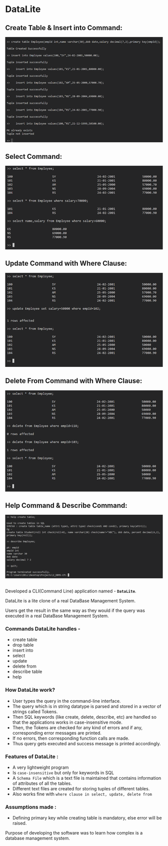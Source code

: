 # DataLite
## Create Table & Insert into Command:

![This is an image](https://github.com/Saurabh2402/DBMS-CP/blob/main/Images/1.png)


## Select Command:

![This is an image](https://github.com/Saurabh2402/DBMS-CP/blob/main/Images/2.png)


## Update Command with Where Clause:

![This is an image](https://github.com/Saurabh2402/DBMS-CP/blob/main/Images/3.png)


## Delete From Command with Where Clause:

![This is an image](https://github.com/Saurabh2402/DBMS-CP/blob/main/Images/4.png)


## Help Command & Describe Command:

![This is an image](https://github.com/Saurabh2402/DBMS-CP/blob/main/Images/5.png)

##


Developed a CLI(Command Line) application named - **`DataLite`**.

DataLite is a lite clone of a real DataBase Management System.

Users get the result in the same way as they would if the query was executed in a real DataBase Management System.


### Commands DataLite handles - 
- create table
- drop table
- insert into 
- select
- update
- delete from
- describe table
- help

### How DataLite work?

- User types the query in the command-line interface.
- The query which is in string datatype is parsed and stored in a vector of strings called Tokens.
- Then SQL keywords (like create, delete, describe, etc) are handled so that the applications works in case-insensitive mode.
- Then, the Tokens are checked for any kind of errors and if any, corresponding error messages are printed.
- If no errors, then corresponding function calls are made.
- Thus query gets executed and success message is printed accordingly.

### Features of DataLite : 
-  A very lightweight program
-  Is `case-insensitive` but only for keywords in SQL
-  A `Schema File` which is a text file is maintained that contains information of attributes of all the tables.
-  Different text files are created for storing tuples of different tables.
-  Also works fine with `where clause in select, update, delete from`
    
### Assumptions made : 
- Defining primary key while creating table is mandatory, else error will be raised.
    
 Purpose of developing the software was to learn how complex is a database management system.
